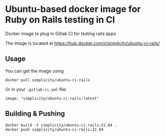 # Ubuntu-based docker image for Ruby on Rails testing in CI
Docker image to plug in Gitlab CI for testing rails apps

The image is located at https://hub.docker.com/r/simplicity/ubuntu-ci-rails/

## Usage
You can get the image using
    
    docker pull simplicity/ubuntu-ci-rails

Or in your ```.gitlab-ci.yml``` file:

    image: "simplicity/ubuntu-ci-rails:latest"

## Building & Pushing

    docker build -t simplicity/ubuntu-ci-rails:22.04 .
    docker push simplicity/ubuntu-ci-rails:22.04
